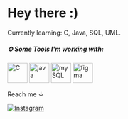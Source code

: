 ### <h1> Hey there :) </h1>


Currently learning: C, Java, SQL, UML.

<h5> ⚙️ Some Tools I'm working with: </h5>
<p align="left">        
          
          
<img src="https://cdn.jsdelivr.net/gh/devicons/devicon/icons/c/c-line.svg" alt="C" width="45" height="45" />
<img src="https://cdn.jsdelivr.net/gh/devicons/devicon/icons/java/java-original-wordmark.svg" alt="java" width="45" height="45" />
<img src="https://cdn.jsdelivr.net/gh/devicons/devicon/icons/mysql/mysql-original-wordmark.svg" alt="mySQL" width="45" height="45" />
<img src="https://cdn.jsdelivr.net/gh/devicons/devicon/icons/figma/figma-original.svg"  alt="figma" width="45" height="45" />
</p>


<p align="left">       
Reach me &#8595;

[![Instagram](https://img.shields.io/badge/Instagram-E4405F?style=for-the-badge&logo=Instagram&logoColor=white)](https://instagram.com/elisamarzioli?igshid=OGQ5ZDc2ODk2ZA==)
